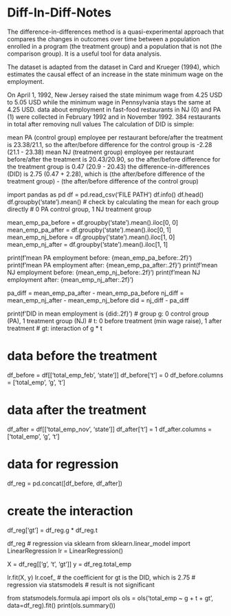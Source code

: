 # Diff-In-Diff-Notes


The difference-in-differences method is a quasi-experimental approach
that compares the changes in outcomes over time between a population
enrolled in a program (the treatment group) and a population that is not
(the comparison group). It is a useful tool for data analysis.

The dataset is adapted from the dataset in Card and Krueger (1994),
which estimates the causal effect of an increase in the state minimum
wage on the employment.

On April 1, 1992, New Jersey raised the state minimum wage from 4.25 USD
to 5.05 USD while the minimum wage in Pennsylvania stays the same at
4.25 USD. data about employment in fast-food restaurants in NJ (0) and
PA (1) were collected in February 1992 and in November 1992. 384
restaurants in total after removing null values The calculation of DID
is simple:

mean PA (control group) employee per restaurant before/after the
treatment is 23.38/21.1, so the after/before difference for the control
group is -2.28 (21.1 - 23.38) mean NJ (treatment group) employee per
restaurant before/after the treatment is 20.43/20.90, so the
after/before difference for the treatment group is 0.47 (20.9 - 20.43)
the difference-in-differences (DID) is 2.75 (0.47 + 2.28), which is (the
after/before difference of the treatment group) - (the after/before
difference of the control group)

import pandas as pd df = pd.read_csv(‘FILE PATH’) df.info() df.head()
df.groupby(‘state’).mean() \# check by calculating the mean for each
group directly \# 0 PA control group, 1 NJ treatment group

mean_emp_pa_before = df.groupby(‘state’).mean().iloc\[0, 0\]
mean_emp_pa_after = df.groupby(‘state’).mean().iloc\[0, 1\]
mean_emp_nj_before = df.groupby(‘state’).mean().iloc\[1, 0\]
mean_emp_nj_after = df.groupby(‘state’).mean().iloc\[1, 1\]

print(f’mean PA employment before: {mean_emp_pa_before:.2f}‘)
print(f’mean PA employment after: {mean_emp_pa_after:.2f}’) print(f’mean
NJ employment before: {mean_emp_nj_before:.2f}‘) print(f’mean NJ
employment after: {mean_emp_nj_after:.2f}’)

pa_diff = mean_emp_pa_after - mean_emp_pa_before nj_diff =
mean_emp_nj_after - mean_emp_nj_before did = nj_diff - pa_diff

print(f’DID in mean employment is {did:.2f}’) \# group g: 0 control
group (PA), 1 treatment group (NJ) \# t: 0 before treatment (min wage
raise), 1 after treatment \# gt: interaction of g \* t

# data before the treatment

df_before = df\[\[‘total_emp_feb’, ‘state’\]\] df_before\[‘t’\] = 0
df_before.columns = \[‘total_emp’, ‘g’, ‘t’\]

# data after the treatment

df_after = df\[\[‘total_emp_nov’, ‘state’\]\] df_after\[‘t’\] = 1
df_after.columns = \[‘total_emp’, ‘g’, ‘t’\]

# data for regression

df_reg = pd.concat(\[df_before, df_after\])

# create the interaction

df_reg\[‘gt’\] = df_reg.g \* df_reg.t

df_reg \# regression via sklearn from sklearn.linear_model import
LinearRegression lr = LinearRegression()

X = df_reg\[\[‘g’, ‘t’, ‘gt’\]\] y = df_reg.total_emp

lr.fit(X, y) lr.coef\_ \# the coefficient for gt is the DID, which is
2.75 \# regression via statsmodels \# result is not significant

from statsmodels.formula.api import ols ols = ols(‘total_emp ~ g + t +
gt’, data=df_reg).fit() print(ols.summary())

